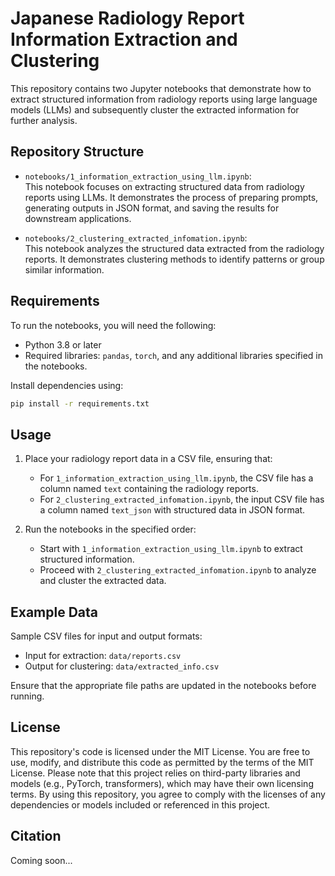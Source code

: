 # Japanese Radiology Report Information Extraction and Clustering

This repository contains two Jupyter notebooks that demonstrate how to extract structured information from radiology reports using large language models (LLMs) and subsequently cluster the extracted information for further analysis.

## Repository Structure

- `notebooks/1_information_extraction_using_llm.ipynb`:  
  This notebook focuses on extracting structured data from radiology reports using LLMs. It demonstrates the process of preparing prompts, generating outputs in JSON format, and saving the results for downstream applications.

- `notebooks/2_clustering_extracted_infomation.ipynb`:  
  This notebook analyzes the structured data extracted from the radiology reports. It demonstrates clustering methods to identify patterns or group similar information.

## Requirements

To run the notebooks, you will need the following:
- Python 3.8 or later
- Required libraries: `pandas`, `torch`, and any additional libraries specified in the notebooks.

Install dependencies using:
```bash
pip install -r requirements.txt
```

## Usage

1. Place your radiology report data in a CSV file, ensuring that:
   - For `1_information_extraction_using_llm.ipynb`, the CSV file has a column named `text` containing the radiology reports.
   - For `2_clustering_extracted_infomation.ipynb`, the input CSV file has a column named `text_json` with structured data in JSON format.

2. Run the notebooks in the specified order:
   - Start with `1_information_extraction_using_llm.ipynb` to extract structured information.
   - Proceed with `2_clustering_extracted_infomation.ipynb` to analyze and cluster the extracted data.

## Example Data

Sample CSV files for input and output formats:
- Input for extraction: `data/reports.csv`
- Output for clustering: `data/extracted_info.csv`

Ensure that the appropriate file paths are updated in the notebooks before running.

## License

This repository's code is licensed under the MIT License. You are free to use, modify, and distribute this code as permitted by the terms of the MIT License.
Please note that this project relies on third-party libraries and models (e.g., PyTorch, transformers), which may have their own licensing terms. By using this repository, you agree to comply with the licenses of any dependencies or models included or referenced in this project.

## Citation

Coming soon...
